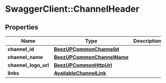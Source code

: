 # SwaggerClient::ChannelHeader

## Properties
Name | Type | Description | Notes
------------ | ------------- | ------------- | -------------
**channel_id** | [**BeezUPCommonChannelId**](BeezUPCommonChannelId.md) |  | 
**channel_name** | [**BeezUPCommonChannelName**](BeezUPCommonChannelName.md) |  | 
**channel_logo_url** | [**BeezUPCommonHttpUrl**](BeezUPCommonHttpUrl.md) |  | 
**links** | [**AvailableChannelLink**](AvailableChannelLink.md) |  | 


